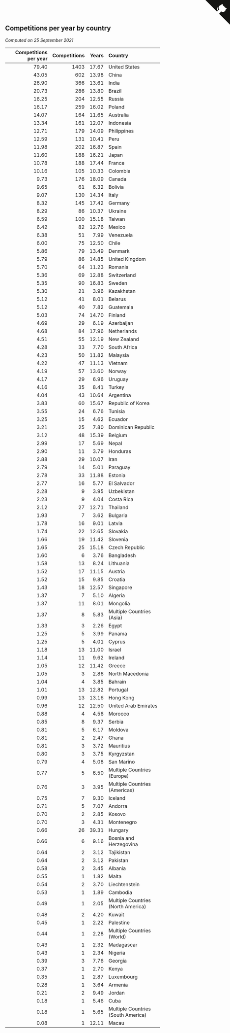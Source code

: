 ## Competitions per year by country

*Computed on 25 September 2021*

| Competitions per year | Competitions | Years | Country |
| ---: | ---: | ---: | :--- |
| 79.40 | 1403 | 17.67 | United States |
| 43.05 | 602 | 13.98 | China |
| 26.90 | 366 | 13.61 | India |
| 20.73 | 286 | 13.80 | Brazil |
| 16.25 | 204 | 12.55 | Russia |
| 16.17 | 259 | 16.02 | Poland |
| 14.07 | 164 | 11.65 | Australia |
| 13.34 | 161 | 12.07 | Indonesia |
| 12.71 | 179 | 14.09 | Philippines |
| 12.59 | 131 | 10.41 | Peru |
| 11.98 | 202 | 16.87 | Spain |
| 11.60 | 188 | 16.21 | Japan |
| 10.78 | 188 | 17.44 | France |
| 10.16 | 105 | 10.33 | Colombia |
| 9.73 | 176 | 18.09 | Canada |
| 9.65 | 61 | 6.32 | Bolivia |
| 9.07 | 130 | 14.34 | Italy |
| 8.32 | 145 | 17.42 | Germany |
| 8.29 | 86 | 10.37 | Ukraine |
| 6.59 | 100 | 15.18 | Taiwan |
| 6.42 | 82 | 12.76 | Mexico |
| 6.38 | 51 | 7.99 | Venezuela |
| 6.00 | 75 | 12.50 | Chile |
| 5.86 | 79 | 13.49 | Denmark |
| 5.79 | 86 | 14.85 | United Kingdom |
| 5.70 | 64 | 11.23 | Romania |
| 5.36 | 69 | 12.88 | Switzerland |
| 5.35 | 90 | 16.83 | Sweden |
| 5.30 | 21 | 3.96 | Kazakhstan |
| 5.12 | 41 | 8.01 | Belarus |
| 5.12 | 40 | 7.82 | Guatemala |
| 5.03 | 74 | 14.70 | Finland |
| 4.69 | 29 | 6.19 | Azerbaijan |
| 4.68 | 84 | 17.96 | Netherlands |
| 4.51 | 55 | 12.19 | New Zealand |
| 4.28 | 33 | 7.70 | South Africa |
| 4.23 | 50 | 11.82 | Malaysia |
| 4.22 | 47 | 11.13 | Vietnam |
| 4.19 | 57 | 13.60 | Norway |
| 4.17 | 29 | 6.96 | Uruguay |
| 4.16 | 35 | 8.41 | Turkey |
| 4.04 | 43 | 10.64 | Argentina |
| 3.83 | 60 | 15.67 | Republic of Korea |
| 3.55 | 24 | 6.76 | Tunisia |
| 3.25 | 15 | 4.62 | Ecuador |
| 3.21 | 25 | 7.80 | Dominican Republic |
| 3.12 | 48 | 15.39 | Belgium |
| 2.99 | 17 | 5.69 | Nepal |
| 2.90 | 11 | 3.79 | Honduras |
| 2.88 | 29 | 10.07 | Iran |
| 2.79 | 14 | 5.01 | Paraguay |
| 2.78 | 33 | 11.88 | Estonia |
| 2.77 | 16 | 5.77 | El Salvador |
| 2.28 | 9 | 3.95 | Uzbekistan |
| 2.23 | 9 | 4.04 | Costa Rica |
| 2.12 | 27 | 12.71 | Thailand |
| 1.93 | 7 | 3.62 | Bulgaria |
| 1.78 | 16 | 9.01 | Latvia |
| 1.74 | 22 | 12.65 | Slovakia |
| 1.66 | 19 | 11.42 | Slovenia |
| 1.65 | 25 | 15.18 | Czech Republic |
| 1.60 | 6 | 3.76 | Bangladesh |
| 1.58 | 13 | 8.24 | Lithuania |
| 1.52 | 17 | 11.15 | Austria |
| 1.52 | 15 | 9.85 | Croatia |
| 1.43 | 18 | 12.57 | Singapore |
| 1.37 | 7 | 5.10 | Algeria |
| 1.37 | 11 | 8.01 | Mongolia |
| 1.37 | 8 | 5.83 | Multiple Countries (Asia) |
| 1.33 | 3 | 2.26 | Egypt |
| 1.25 | 5 | 3.99 | Panama |
| 1.25 | 5 | 4.01 | Cyprus |
| 1.18 | 13 | 11.00 | Israel |
| 1.14 | 11 | 9.62 | Ireland |
| 1.05 | 12 | 11.42 | Greece |
| 1.05 | 3 | 2.86 | North Macedonia |
| 1.04 | 4 | 3.85 | Bahrain |
| 1.01 | 13 | 12.82 | Portugal |
| 0.99 | 13 | 13.16 | Hong Kong |
| 0.96 | 12 | 12.50 | United Arab Emirates |
| 0.88 | 4 | 4.56 | Morocco |
| 0.85 | 8 | 9.37 | Serbia |
| 0.81 | 5 | 6.17 | Moldova |
| 0.81 | 2 | 2.47 | Ghana |
| 0.81 | 3 | 3.72 | Mauritius |
| 0.80 | 3 | 3.75 | Kyrgyzstan |
| 0.79 | 4 | 5.08 | San Marino |
| 0.77 | 5 | 6.50 | Multiple Countries (Europe) |
| 0.76 | 3 | 3.95 | Multiple Countries (Americas) |
| 0.75 | 7 | 9.30 | Iceland |
| 0.71 | 5 | 7.07 | Andorra |
| 0.70 | 2 | 2.85 | Kosovo |
| 0.70 | 3 | 4.31 | Montenegro |
| 0.66 | 26 | 39.31 | Hungary |
| 0.66 | 6 | 9.16 | Bosnia and Herzegovina |
| 0.64 | 2 | 3.12 | Tajikistan |
| 0.64 | 2 | 3.12 | Pakistan |
| 0.58 | 2 | 3.45 | Albania |
| 0.55 | 1 | 1.82 | Malta |
| 0.54 | 2 | 3.70 | Liechtenstein |
| 0.53 | 1 | 1.89 | Cambodia |
| 0.49 | 1 | 2.05 | Multiple Countries (North America) |
| 0.48 | 2 | 4.20 | Kuwait |
| 0.45 | 1 | 2.22 | Palestine |
| 0.44 | 1 | 2.28 | Multiple Countries (World) |
| 0.43 | 1 | 2.32 | Madagascar |
| 0.43 | 1 | 2.34 | Nigeria |
| 0.39 | 3 | 7.76 | Georgia |
| 0.37 | 1 | 2.70 | Kenya |
| 0.35 | 1 | 2.87 | Luxembourg |
| 0.28 | 1 | 3.64 | Armenia |
| 0.21 | 2 | 9.49 | Jordan |
| 0.18 | 1 | 5.46 | Cuba |
| 0.18 | 1 | 5.65 | Multiple Countries (South America) |
| 0.08 | 1 | 12.11 | Macau |


<a href="https://github.com/jonatanklosko/wca_statistics" class="github-corner" aria-label="View source on Github"><svg width="80" height="80" viewBox="0 0 250 250" style="fill:#151513; color:#fff; position: absolute; top: 0; border: 0; right: 0;" aria-hidden="true"><path d="M0,0 L115,115 L130,115 L142,142 L250,250 L250,0 Z"></path><path d="M128.3,109.0 C113.8,99.7 119.0,89.6 119.0,89.6 C122.0,82.7 120.5,78.6 120.5,78.6 C119.2,72.0 123.4,76.3 123.4,76.3 C127.3,80.9 125.5,87.3 125.5,87.3 C122.9,97.6 130.6,101.9 134.4,103.2" fill="currentColor" style="transform-origin: 130px 106px;" class="octo-arm"></path><path d="M115.0,115.0 C114.9,115.1 118.7,116.5 119.8,115.4 L133.7,101.6 C136.9,99.2 139.9,98.4 142.2,98.6 C133.8,88.0 127.5,74.4 143.8,58.0 C148.5,53.4 154.0,51.2 159.7,51.0 C160.3,49.4 163.2,43.6 171.4,40.1 C171.4,40.1 176.1,42.5 178.8,56.2 C183.1,58.6 187.2,61.8 190.9,65.4 C194.5,69.0 197.7,73.2 200.1,77.6 C213.8,80.2 216.3,84.9 216.3,84.9 C212.7,93.1 206.9,96.0 205.4,96.6 C205.1,102.4 203.0,107.8 198.3,112.5 C181.9,128.9 168.3,122.5 157.7,114.1 C157.9,116.9 156.7,120.9 152.7,124.9 L141.0,136.5 C139.8,137.7 141.6,141.9 141.8,141.8 Z" fill="currentColor" class="octo-body"></path></svg></a><style>.github-corner:hover .octo-arm{animation:octocat-wave 560ms ease-in-out}@keyframes octocat-wave{0%,100%{transform:rotate(0)}20%,60%{transform:rotate(-25deg)}40%,80%{transform:rotate(10deg)}}@media (max-width:500px){.github-corner:hover .octo-arm{animation:none}.github-corner .octo-arm{animation:octocat-wave 560ms ease-in-out}}</style>
